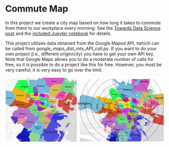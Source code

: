 # Commute Map
In this project we create a city map based on how long it takes to commute from there to our workplace every morning. See the [Towards Data Science post](https://towardsdatascience.com/how-to-find-an-apartment-with-a-short-commute-4680e10689d9) and the [included Jupyter notebook](https://github.com/guszejnovdavid/Commute_Map/blob/main/Boston_Transit_Map.ipynb) for details.

This project utilizes data obtained from the Google Mapsd API, twhich can be called from _google_maps_dist_mtx_API_call.py_. If you want to do your own project (i.e., different origin/city) you have to get your own API key. Note that Google Maps allows you to do a moderate number of calls for free, so it is possible to do a project like this for free. However, you must be very careful, it is very easy to go over the limit.

![Map of Boston neighborhoods with both physical distance and public transportation travel time as metrics](https://raw.githubusercontent.com/guszejnovdavid/Commute_Map/master/neighborhoods_commute_time_merged.png)

